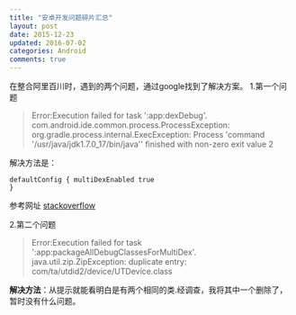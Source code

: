 ```yaml
---
title: "安卓开发问题碎片汇总"
layout: post
date: 2015-12-23
updated: 2016-07-02
categories: Android
comments: true
---
```

在整合阿里百川时，遇到的两个问题，通过google找到了解决方案。
1.第一个问题
>Error:Execution failed for task ':app:dexDebug'.
>com.android.ide.common.process.ProcessException: org.gradle.process.internal.ExecException: Process 'command '/usr/java/jdk1.7.0_17/bin/java'' finished with non-zero exit value 2

 解决方法是：
 <code><pre>defaultConfig { multiDexEnabled true }</pre></code>

参考网址 [stackoverflow](http://stackoverflow.com/questions/28917696/errorexecution-failed-for-task-appdexdebug-com-android-ide-common-process)

2.第二个问题
> Error:Execution failed for task ':app:packageAllDebugClassesForMultiDex'.
> java.util.zip.ZipException: duplicate entry: com/ta/utdid2/device/UTDevice.class

**解决方法**：从提示就能看明白是有两个相同的类.经调查，我将其中一个删除了，暂时没有什么问题。
